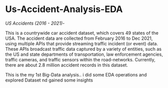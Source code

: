 # Us-Accident-Analysis-EDA

*US Accidents (2016 - 2021)*-

This is a countrywide car accident dataset, which covers 49 states of the USA. The accident data are collected from February 2016 to Dec 2021, using multiple APIs that provide streaming traffic incident (or event) data. These APIs broadcast traffic data captured by a variety of entities, such as the US and state departments of transportation, law enforcement agencies, traffic cameras, and traffic sensors within the road-networks. Currently, there are about 2.8 million accident records in this dataset.


This is the my 1st Big-Data analysis.. 
i did some EDA operations and explored Dataset nd gained some insights
